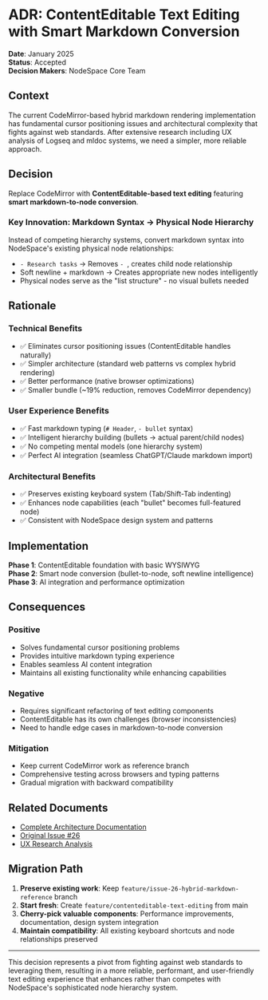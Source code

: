 # ADR: ContentEditable Text Editing with Smart Markdown Conversion

**Date**: January 2025  
**Status**: Accepted  
**Decision Makers**: NodeSpace Core Team

## Context

The current CodeMirror-based hybrid markdown rendering implementation has fundamental cursor positioning issues and architectural complexity that fights against web standards. After extensive research including UX analysis of Logseq and mldoc systems, we need a simpler, more reliable approach.

## Decision

Replace CodeMirror with **ContentEditable-based text editing** featuring **smart markdown-to-node conversion**.

### Key Innovation: Markdown Syntax → Physical Node Hierarchy

Instead of competing hierarchy systems, convert markdown syntax into NodeSpace's existing physical node relationships:

- `- Research tasks` → Removes `- `, creates child node relationship
- Soft newline + markdown → Creates appropriate new nodes intelligently
- Physical nodes serve as the "list structure" - no visual bullets needed

## Rationale

### Technical Benefits

- ✅ Eliminates cursor positioning issues (ContentEditable handles naturally)
- ✅ Simpler architecture (standard web patterns vs complex hybrid rendering)
- ✅ Better performance (native browser optimizations)
- ✅ Smaller bundle (~19% reduction, removes CodeMirror dependency)

### User Experience Benefits

- ✅ Fast markdown typing (`# Header`, `- bullet` syntax)
- ✅ Intelligent hierarchy building (bullets → actual parent/child nodes)
- ✅ No competing mental models (one hierarchy system)
- ✅ Perfect AI integration (seamless ChatGPT/Claude markdown import)

### Architectural Benefits

- ✅ Preserves existing keyboard system (Tab/Shift-Tab indenting)
- ✅ Enhances node capabilities (each "bullet" becomes full-featured node)
- ✅ Consistent with NodeSpace design system and patterns

## Implementation

**Phase 1**: ContentEditable foundation with basic WYSIWYG  
**Phase 2**: Smart node conversion (bullet-to-node, soft newline intelligence)  
**Phase 3**: AI integration and performance optimization

## Consequences

### Positive

- Solves fundamental cursor positioning problems
- Provides intuitive markdown typing experience
- Enables seamless AI content integration
- Maintains all existing functionality while enhancing capabilities

### Negative

- Requires significant refactoring of text editing components
- ContentEditable has its own challenges (browser inconsistencies)
- Need to handle edge cases in markdown-to-node conversion

### Mitigation

- Keep current CodeMirror work as reference branch
- Comprehensive testing across browsers and typing patterns
- Gradual migration with backward compatibility

## Related Documents

- [Complete Architecture Documentation](../development/contenteditable-text-editing.md)
- [Original Issue #26](https://github.com/malibio/nodespace-core/issues/26)
- [UX Research Analysis](../development/contenteditable-text-editing.md#research-findings)

## Migration Path

1. **Preserve existing work**: Keep `feature/issue-26-hybrid-markdown-reference` branch
2. **Start fresh**: Create `feature/contenteditable-text-editing` from main
3. **Cherry-pick valuable components**: Performance improvements, documentation, design system integration
4. **Maintain compatibility**: All existing keyboard shortcuts and node relationships preserved

---

This decision represents a pivot from fighting against web standards to leveraging them, resulting in a more reliable, performant, and user-friendly text editing experience that enhances rather than competes with NodeSpace's sophisticated node hierarchy system.

